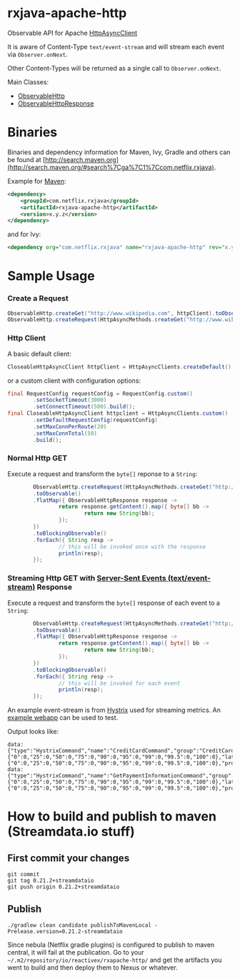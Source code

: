 # rxjava-apache-http

Observable API for Apache [HttpAsyncClient](http://hc.apache.org/httpcomponents-asyncclient-dev/)

It is aware of Content-Type `text/event-stream` and will stream each event via `Observer.onNext`.

Other Content-Types will be returned as a single call to `Observer.onNext`.

Main Classes:

- [ObservableHttp](https://github.com/Netflix/RxJava/blob/master/rxjava-contrib/rxjava-apache-http/src/main/java/rx/apache/http/ObservableHttp.java)
- [ObservableHttpResponse](https://github.com/Netflix/RxJava/blob/master/rxjava-contrib/rxjava-apache-http/src/main/java/rx/apache/http/ObservableHttpResponse.java)


# Binaries

Binaries and dependency information for Maven, Ivy, Gradle and others can be found at [http://search.maven.org](http://search.maven.org/#search%7Cga%7C1%7Ccom.netflix.rxjava).

Example for [Maven](http://search.maven.org/#search%7Cga%7C1%7Ca%3A%22rxjava-apache-http%22):

```xml
<dependency>
    <groupId>com.netflix.rxjava</groupId>
    <artifactId>rxjava-apache-http</artifactId>
    <version>x.y.z</version>
</dependency>
```

and for Ivy:

```xml
<dependency org="com.netflix.rxjava" name="rxjava-apache-http" rev="x.y.z" />
```

# Sample Usage

### Create a Request

```java
ObservableHttp.createGet("http://www.wikipedia.com", httpClient).toObservable();
ObservableHttp.createRequest(HttpAsyncMethods.createGet("http://www.wikipedia.com"), httpClient).toObservable();
```

### Http Client

A basic default client:

```java
CloseableHttpAsyncClient httpClient = HttpAsyncClients.createDefault();
```

or a custom client with configuration options:

```java
final RequestConfig requestConfig = RequestConfig.custom()
        .setSocketTimeout(3000)
        .setConnectTimeout(500).build();
final CloseableHttpAsyncClient httpclient = HttpAsyncClients.custom()
        .setDefaultRequestConfig(requestConfig)
        .setMaxConnPerRoute(20)
        .setMaxConnTotal(50)
        .build();
```

### Normal Http GET

Execute a request and transform the `byte[]` reponse to a `String`:

```groovy
        ObservableHttp.createRequest(HttpAsyncMethods.createGet("http://www.wikipedia.com"), client)
        .toObservable()
        .flatMap({ ObservableHttpResponse response ->
                return response.getContent().map({ byte[] bb ->
                        return new String(bb);
                });
        })
        .toBlockingObservable()
        .forEach({ String resp -> 
                // this will be invoked once with the response
                println(resp);
        });
```

### Streaming Http GET with [Server-Sent Events (text/event-stream)](http://www.w3.org/TR/eventsource/) Response

Execute a request and transform the `byte[]` response of each event to a `String`:

```groovy
        ObservableHttp.createRequest(HttpAsyncMethods.createGet("http://hostname/event.stream"), client)
        .toObservable()
        .flatMap({ ObservableHttpResponse response ->
                return response.getContent().map({ byte[] bb ->
                        return new String(bb);
                });
        })
        .toBlockingObservable()
        .forEach({ String resp -> 
                // this will be invoked for each event
                println(resp);
        });
```

An example event-stream is from [Hystrix](https://github.com/Netflix/Hystrix/tree/master/hystrix-contrib/hystrix-metrics-event-stream) used for streaming metrics. An [example webapp](https://github.com/Netflix/Hystrix/tree/master/hystrix-examples-webapp) can be used to test.

Output looks like:

```
data: {"type":"HystrixCommand","name":"CreditCardCommand","group":"CreditCard","currentTime":1379823924934,"isCircuitBreakerOpen":false,"errorPercentage":0,"errorCount":0,"requestCount":0,"rollingCountCollapsedRequests":0,"rollingCountExceptionsThrown":0,"rollingCountFailure":0,"rollingCountFallbackFailure":0,"rollingCountFallbackRejection":0,"rollingCountFallbackSuccess":0,"rollingCountResponsesFromCache":0,"rollingCountSemaphoreRejected":0,"rollingCountShortCircuited":0,"rollingCountSuccess":0,"rollingCountThreadPoolRejected":0,"rollingCountTimeout":0,"currentConcurrentExecutionCount":0,"latencyExecute_mean":0,"latencyExecute":{"0":0,"25":0,"50":0,"75":0,"90":0,"95":0,"99":0,"99.5":0,"100":0},"latencyTotal_mean":0,"latencyTotal":{"0":0,"25":0,"50":0,"75":0,"90":0,"95":0,"99":0,"99.5":0,"100":0},"propertyValue_circuitBreakerRequestVolumeThreshold":20,"propertyValue_circuitBreakerSleepWindowInMilliseconds":5000,"propertyValue_circuitBreakerErrorThresholdPercentage":50,"propertyValue_circuitBreakerForceOpen":false,"propertyValue_circuitBreakerForceClosed":false,"propertyValue_circuitBreakerEnabled":true,"propertyValue_executionIsolationStrategy":"THREAD","propertyValue_executionIsolationThreadTimeoutInMilliseconds":3000,"propertyValue_executionIsolationThreadInterruptOnTimeout":true,"propertyValue_executionIsolationThreadPoolKeyOverride":null,"propertyValue_executionIsolationSemaphoreMaxConcurrentRequests":10,"propertyValue_fallbackIsolationSemaphoreMaxConcurrentRequests":10,"propertyValue_metricsRollingStatisticalWindowInMilliseconds":10000,"propertyValue_requestCacheEnabled":true,"propertyValue_requestLogEnabled":true,"reportingHosts":1}
data: {"type":"HystrixCommand","name":"GetPaymentInformationCommand","group":"PaymentInformation","currentTime":1379823924934,"isCircuitBreakerOpen":false,"errorPercentage":0,"errorCount":0,"requestCount":0,"rollingCountCollapsedRequests":0,"rollingCountExceptionsThrown":0,"rollingCountFailure":0,"rollingCountFallbackFailure":0,"rollingCountFallbackRejection":0,"rollingCountFallbackSuccess":0,"rollingCountResponsesFromCache":0,"rollingCountSemaphoreRejected":0,"rollingCountShortCircuited":0,"rollingCountSuccess":0,"rollingCountThreadPoolRejected":0,"rollingCountTimeout":0,"currentConcurrentExecutionCount":0,"latencyExecute_mean":0,"latencyExecute":{"0":0,"25":0,"50":0,"75":0,"90":0,"95":0,"99":0,"99.5":0,"100":0},"latencyTotal_mean":0,"latencyTotal":{"0":0,"25":0,"50":0,"75":0,"90":0,"95":0,"99":0,"99.5":0,"100":0},"propertyValue_circuitBreakerRequestVolumeThreshold":20,"propertyValue_circuitBreakerSleepWindowInMilliseconds":5000,"propertyValue_circuitBreakerErrorThresholdPercentage":50,"propertyValue_circuitBreakerForceOpen":false,"propertyValue_circuitBreakerForceClosed":false,"propertyValue_circuitBreakerEnabled":true,"propertyValue_executionIsolationStrategy":"THREAD","propertyValue_executionIsolationThreadTimeoutInMilliseconds":1000,"propertyValue_executionIsolationThreadInterruptOnTimeout":true,"propertyValue_executionIsolationThreadPoolKeyOverride":null,"propertyValue_executionIsolationSemaphoreMaxConcurrentRequests":10,"propertyValue_fallbackIsolationSemaphoreMaxConcurrentRequests":10,"propertyValue_metricsRollingStatisticalWindowInMilliseconds":10000,"propertyValue_requestCacheEnabled":true,"propertyValue_requestLogEnabled":true,"reportingHosts":1}
```

# How to build and publish to maven (Streamdata.io stuff)

## First commit your changes

```
git commit
git tag 0.21.2+streamdataio
git push origin 0.21.2+streamdataio
```

## Publish

```./gradlew clean candidate publishToMavenLocal -Prelease.version=0.21.2-streamdataio```

Since nebula (Netflix gradle plugins) is configured to publish to maven central, it will fail at the publication.
Go to your `~/.m2/repository/io/reactivex/rxapache-http/` and get the artifacts you went to build and then deploy them to Nexus or whatever.
